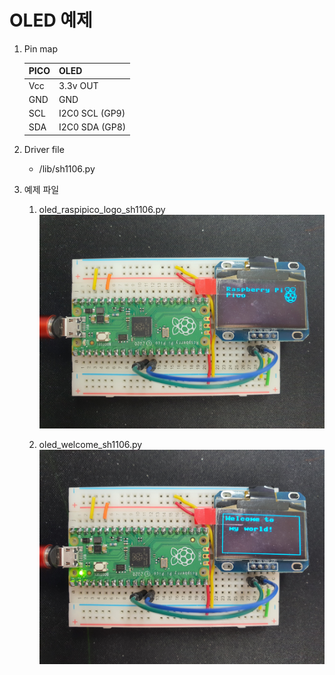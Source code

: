 # OLED 예제

1. Pin map

   PICO | OLED
   -----|-----
   Vcc | 3.3v OUT
   GND | GND
   SCL | I2C0 SCL (GP9)
   SDA | I2C0 SDA (GP8)

2. Driver file
   * /lib/sh1106.py

3. 예제 파일
   1. oled_raspipico_logo_sh1106.py
      ![라즈베리파이 로고와 Pico 글자 표시](images/oled_raspipico_logo_sh1106.jpg)

   2. oled_welcome_sh1106.py
      ![Welcome 메시지 표시](./images/oled_welcome_sh1106.jpg)
